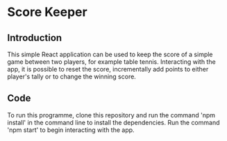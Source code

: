 # Score Keeper

## Introduction
This simple React application can be used to keep the score of a simple game between two players, for example table tennis. Interacting with the app, it is possible to reset the score, incrementally add points to either player's tally or to change the winning score.

## Code
To run this programme, clone this repository and run the command 'npm install' in the command line to install the dependencies. Run the command 'npm start' to begin interacting with the app.